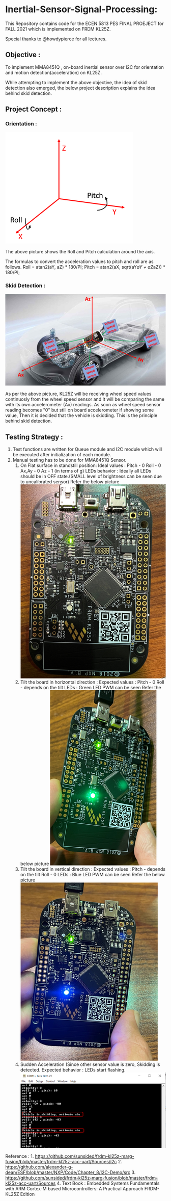 # Inertial-Sensor-Signal-Processing: 

This Repository contains code for the ECEN 5813 PES FINAL PROEJECT for FALL 2021 which is implemented on FRDM KL25Z.

Special thanks to @howdypierce for all lectures.

## Objective : 
To implement MMA8451Q , on-board inertial sensor over I2C for orientation and motion detection(acceleration) on KL25Z.

While attempting to implement the above objective, the idea of skid detection also emerged, the below project description explains the idea behind skid detection. 

## Project Concept : 

###  Orientation :
![Roll and Pitch](Roll_and_pitch.png)

The above picture shows the Roll and Pitch calculation around the axis. 

The formulas to convert the acceleration values to pitch and roll are as follows.
Roll = atan2(aY, aZ) * 180/PI;
Pitch = atan2(aX, sqrt(aY*aY + aZ*aZ)) * 180/PI;

### Skid Detection :
![Project Idea](ProjectIdea.png)

As per the above picture, KL25Z will be receiving wheel speed values continuosly from the wheel speed sensor and It will be comparing the same with its own accelerometer (Ax) readings. As soon as wheel speed sensor reading becomes "0" but still on board accelerometer if showing some value, Then it is decided that the vehicle is skidding. This is the principle behind skid detection.

## Testing Strategy : 
1. Test functions are written for Queue module and I2C module which will be executed after initialization of each module.
2. Manual testing has to be done for MMA8451Q Sensor. 
   1. On Flat surface in standstill position:
             Ideal values : Pitch - 0
                            Roll  - 0
                            Ax,Ay - 0
                            Az    - 1 (in terms of g)
                            LEDs behavior : Ideally all LEDs should be in OFF state.(SMALL level of brightness can be seen due to uncalibrated sensor)
                           Refer the below picture 
                       ![Flat Surface ](Flatsurface.png)
   2. Tilt the board in horizontal direction :
           Expected values : Pitch - 0
                             Roll - depends on the tilt
                             LEDs : Green LED PWM can be seen
                             Refer the below picture 
                       ![ROLL](Roll.png)
   3. Tilt  the board in vertical direction :
           Expected values : Pitch - depends on the tilt
                             Roll - 0
                             LEDs : Blue LED PWM can be seen
                             Refer the below picture 
                       ![PITCH](Pitch.png)
   4. Sudden Acceleration (Since other sensor value is zero, Skidding is detected.
                            Expected behavior : LEDs start flashing.
                       ![Skid_detected](Skidding.png)


Reference :  1. https://github.com/sunsided/frdm-kl25z-marg-fusion/blob/master/frdm-kl25z-acc-uart/Sources/i2c
             2. https://github.com/alexander-g-dean/ESF/blob/master/NXP/Code/Chapter_8/I2C-Demo/src
             3. https://github.com/sunsided/frdm-kl25z-marg-fusion/blob/master/frdm-kl25z-acc-uart/Sources
             4. Text Book : Embedded Systems Fundamentals with ARM Cortex-M based Microcontrollers: A Practical Approach FRDM-KL25Z Edition 
            
            
             
